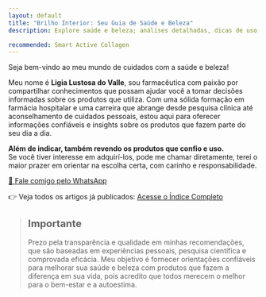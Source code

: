 ```yaml
---
layout: default
title: "Brilho Interior: Seu Guia de Saúde e Beleza" 
description: Explore saúde e beleza; análises detalhadas, dicas de uso, informações de ingredientes e guia para escolher produtos ideais para você.

recommended: Smart Active Collagen
---
```


Seja bem-vindo ao meu mundo de cuidados com a saúde e beleza!

Meu nome é **Ligia Lustosa do Valle**, sou farmacêutica com paixão por compartilhar conhecimentos
que possam ajudar você a tomar decisões informadas sobre os produtos que utiliza.
Com uma sólida formação em farmácia hospitalar e uma carreira que abrange desde pesquisa clínica
até aconselhamento de cuidados pessoais, estou aqui para oferecer informações confiáveis e insights
sobre os produtos que fazem parte do seu dia a dia.

**Além de indicar, também revendo os produtos que confio e uso.**  
Se você tiver interesse em adquirí-los, pode me chamar diretamente, terei o maior prazer em orientar na escolha certa, com carinho e responsabilidade.

[💬 Fale comigo pelo WhatsApp](https://wa.me/5541999740546?text=Olá%2C+Ligia%21+Vi+seu+site+Brilho+Interior+e+gostaria+de+saber+mais+sobre+os+produtos+que+você+recomenda.)

👉 Veja todos os artigos já publicados: [Acesse o Índice Completo](01-indice.md)

> <h2 style="font-size:20px"><span style="color:#3498db" class="ion-information-circled"></span> Importante</h2>
> Prezo pela transparência e qualidade em minhas recomendações, que são baseadas em experiências pessoais, pesquisa científica e comprovada eficácia. Meu objetivo é fornecer orientações confiáveis para melhorar sua saúde e beleza com produtos que fazem a diferença em sua vida, pois acredito que todos merecem o melhor para o bem-estar e a autoestima.
>
 

